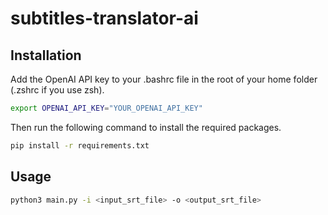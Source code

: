 # subtitles-translator-ai

## Installation

Add the OpenAI API key to your .bashrc file in the root of your home folder (.zshrc if you use zsh).

```bash
export OPENAI_API_KEY="YOUR_OPENAI_API_KEY"
```
Then run the following command to install the required packages.

```bash
pip install -r requirements.txt
```
## Usage

```bash
python3 main.py -i <input_srt_file> -o <output_srt_file>
```